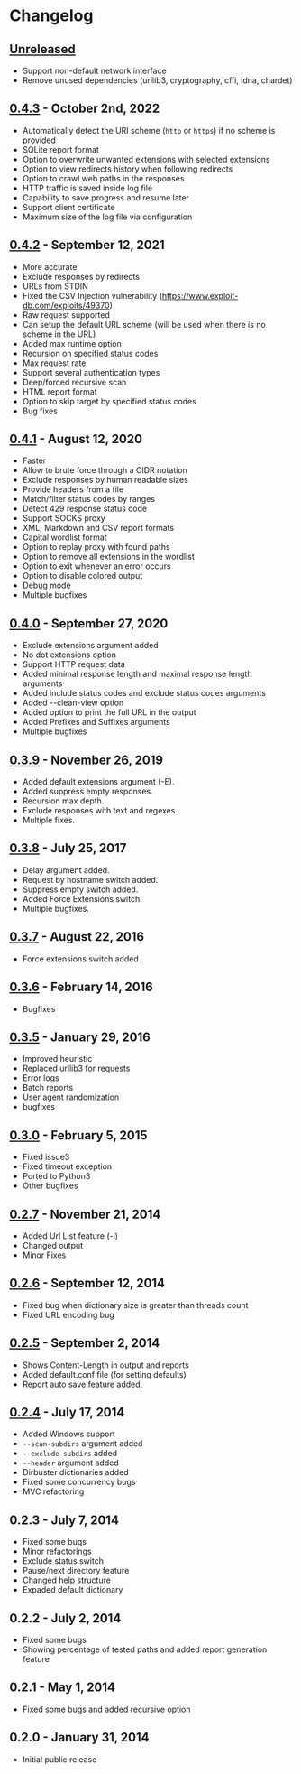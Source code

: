 # Changelog

## [Unreleased]
- Support non-default network interface
- Remove unused dependencies (urllib3, cryptography, cffi, idna, chardet)

## [0.4.3] - October 2nd, 2022
- Automatically detect the URI scheme (`http` or `https`) if no scheme is provided
- SQLite report format
- Option to overwrite unwanted extensions with selected extensions
- Option to view redirects history when following redirects
- Option to crawl web paths in the responses
- HTTP traffic is saved inside log file
- Capability to save progress and resume later
- Support client certificate
- Maximum size of the log file via configuration

## [0.4.2] - September 12, 2021
- More accurate
- Exclude responses by redirects
- URLs from STDIN
- Fixed the CSV Injection vulnerability (https://www.exploit-db.com/exploits/49370)
- Raw request supported
- Can setup the default URL scheme (will be used when there is no scheme in the URL)
- Added max runtime option
- Recursion on specified status codes
- Max request rate
- Support several authentication types
- Deep/forced recursive scan
- HTML report format
- Option to skip target by specified status codes
- Bug fixes

## [0.4.1] - August 12, 2020
- Faster
- Allow to brute force through a CIDR notation
- Exclude responses by human readable sizes
- Provide headers from a file
- Match/filter status codes by ranges
- Detect 429 response status code
- Support SOCKS proxy
- XML, Markdown and CSV report formats
- Capital wordlist format
- Option to replay proxy with found paths
- Option to remove all extensions in the wordlist
- Option to exit whenever an error occurs
- Option to disable colored output
- Debug mode
- Multiple bugfixes

## [0.4.0] - September 27, 2020
- Exclude extensions argument added
- No dot extensions option
- Support HTTP request data
- Added minimal response length and maximal response length arguments
- Added include status codes and exclude status codes arguments
- Added --clean-view option
- Added option to print the full URL in the output
- Added Prefixes and Suffixes arguments
- Multiple bugfixes

## [0.3.9] - November 26, 2019
- Added default extensions argument (-E).
- Added suppress empty responses.
- Recursion max depth.
- Exclude responses with text and regexes.
- Multiple fixes.

## [0.3.8] - July 25, 2017
- Delay argument added.
- Request by hostname switch added.
- Suppress empty switch added.
- Added Force Extensions switch.
- Multiple bugfixes.

## [0.3.7] - August 22, 2016
- Force extensions switch added

## [0.3.6] - February 14, 2016
- Bugfixes

## [0.3.5] - January 29, 2016
- Improved heuristic
- Replaced urllib3 for requests 
- Error logs
- Batch reports 
- User agent randomization 
- bugfixes

## [0.3.0] - February 5, 2015
- Fixed issue3
- Fixed timeout exception
- Ported to Python3
- Other bugfixes

## [0.2.7] - November 21, 2014
- Added Url List feature (-l)
- Changed output
- Minor Fixes

## [0.2.6] - September 12, 2014
- Fixed bug when dictionary size is greater than threads count
- Fixed URL encoding bug

## [0.2.5] - September 2, 2014
- Shows Content-Length in output and reports
- Added default.conf file (for setting defaults)
- Report auto save feature added.

## [0.2.4] - July 17, 2014
- Added Windows support
- `--scan-subdirs` argument added
- `--exclude-subdirs` added
- `--header` argument added
- Dirbuster dictionaries added
- Fixed some concurrency bugs
- MVC refactoring

## 0.2.3 - July 7, 2014
- Fixed some bugs
- Minor refactorings
- Exclude status switch
- Pause/next directory feature
- Changed help structure
- Expaded default dictionary

## 0.2.2 - July 2, 2014
- Fixed some bugs
- Showing percentage of tested paths and added report generation feature

## 0.2.1 - May 1, 2014
- Fixed some bugs and added recursive option

## 0.2.0 - January 31, 2014
- Initial public release

[Unreleased]: https://github.com/maurosoria/dirsearch/tree/master
[0.4.3]: https://github.com/maurosoria/dirsearch/tree/v0.4.3
[0.4.2]: https://github.com/maurosoria/dirsearch/tree/v0.4.2
[0.4.1]: https://github.com/maurosoria/dirsearch/tree/v0.4.1
[0.4.0]: https://github.com/maurosoria/dirsearch/tree/v0.4.0
[0.3.9]: https://github.com/maurosoria/dirsearch/tree/v0.3.9
[0.3.8]: https://github.com/maurosoria/dirsearch/tree/v0.3.8
[0.3.7]: https://github.com/maurosoria/dirsearch/tree/v0.3.7
[0.3.6]: https://github.com/maurosoria/dirsearch/tree/v0.3.6
[0.3.5]: https://github.com/maurosoria/dirsearch/tree/v0.3.5
[0.3.0]: https://github.com/maurosoria/dirsearch/tree/v0.3.0
[0.2.7]: https://github.com/maurosoria/dirsearch/tree/v0.2.7
[0.2.6]: https://github.com/maurosoria/dirsearch/tree/v0.2.6
[0.2.5]: https://github.com/maurosoria/dirsearch/tree/v0.2.5
[0.2.4]: https://github.com/maurosoria/dirsearch/tree/v0.2.4
